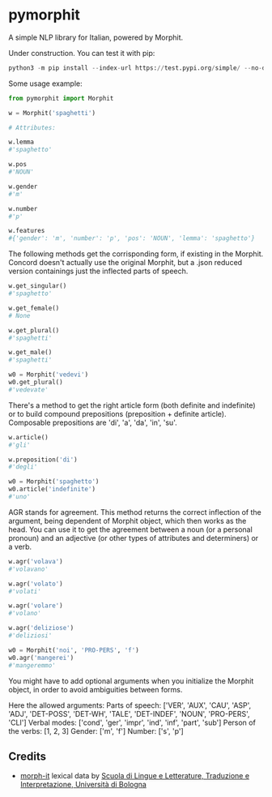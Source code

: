 # pymorphit #

A simple NLP library for Italian, powered by Morphit.

Under construction. You can test it with pip:

```python
python3 -m pip install --index-url https://test.pypi.org/simple/ --no-deps pymorphit-laszlo94
```

Some usage example:


```python
from pymorphit import Morphit

w = Morphit('spaghetti')

# Attributes:

w.lemma
#'spaghetto'

w.pos
#'NOUN'

w.gender
#'m'

w.number
#'p'

w.features
#{'gender': 'm', 'number': 'p', 'pos': 'NOUN', 'lemma': 'spaghetto'}
```

The following methods get the corrisponding form, if existing in the Morphit. Concord doesn't actually use the original Morphit, but a .json reduced version containings just the inflected parts of speech. 


```python
w.get_singular()
#'spaghetto'

w.get_female()
# None

w.get_plural()
#'spaghetti'

w.get_male()
#'spaghetti'

w0 = Morphit('vedevi')
w0.get_plural()
#'vedevate'
```

There's a method to get the right article form (both definite and indefinite) or to build compound prepositions (preposition + definite article). Composable prepositions are 'di', 'a', 'da', 'in', 'su'.


```python
w.article()
#'gli'

w.preposition('di')
#'degli'

w0 = Morphit('spaghetto')
w0.article('indefinite')
#'uno'
```

AGR stands for agreement. This method returns the correct inflection of the argument, being dependent of Morphit object, which then works as the head. You can use it to get the agreement between a noun (or a personal pronoun) and an adjective (or other types of attributes and determiners) or a verb.


```python
w.agr('volava')
#'volavano'

w.agr('volato')
#'volati'

w.agr('volare')
#'volano'

w.agr('deliziose')
#'deliziosi'

w0 = Morphit('noi', 'PRO-PERS', 'f')
w0.agr('mangerei')
#'mangeremmo'
```

You might have to add optional arguments when you initialize the Morphit object, in order to avoid ambiguities between forms.

Here the allowed arguments:
Parts of speech: ['VER', 'AUX', 'CAU', 'ASP', 'ADJ', 'DET-POSS', 'DET-WH', 'TALE', 'DET-INDEF', 'NOUN', 'PRO-PERS', 'CLI']
Verbal modes: ['cond', 'ger', 'impr', 'ind', 'inf', 'part', 'sub']
Person of the verbs: [1, 2, 3]
Gender: ['m', 'f']
Number: ['s', 'p']

## Credits ##

* [morph-it](http://sslmitdev-online.sslmit.unibo.it/linguistics/morph-it.php) lexical data by [Scuola di Lingue e Letterature, Traduzione e Interpretazione, Università di Bologna]( http://www.scuolalingue.unibo.it/it)
